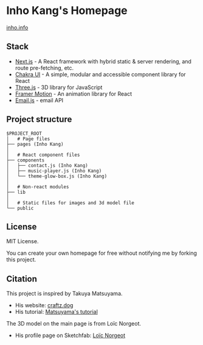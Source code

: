 # Inho Kang's Homepage
[inho.info](https://inho.info)

## Stack

- [Next.js](https://nextjs.org/) - A React framework with hybrid static & server rendering, and route pre-fetching, etc.
- [Chakra UI](https://chakra-ui.com/) - A simple, modular and accessible component library for React
- [Three.js](https://threejs.org/) - 3D library for JavaScript
- [Framer Motion](https://www.framer.com/motion/) - An animation library for React
- [Email.js](https://emailjs.com/) - email API

## Project structure

```
$PROJECT_ROOT
│   # Page files
├── pages (Inho Kang)
│
│   # React component files
├── components
│   ├── contact.js (Inho Kang)
│   ├── music-player.js (Inho Kang)
│   └── theme-glow-box.js (Inho Kang)
│
│   # Non-react modules
├── lib
│
│   # Static files for images and 3d model file
└── public
```
## License
MIT License.

You can create your own homepage for free without notifying me by forking this project.

## Citation

This project is inspired by Takuya Matsuyama.

- His website: [craftz.dog](https://craftz.dog)
- His tutorial: [Matsuyama's tutorial](https://www.youtube.com/watch?v=bSMZgXzC9AA)

The 3D model on the main page is from Loïc Norgeot.
- His profile page on Sketchfab: [Loïc Norgeot](https://sketchfab.com/norgeotloic)
